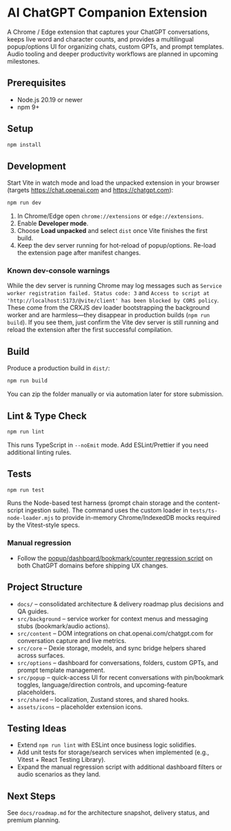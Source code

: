 ﻿# AI ChatGPT Companion Extension

A Chrome / Edge extension that captures your ChatGPT conversations, keeps live word and character counts, and provides a multilingual popup/options UI for organizing chats, custom GPTs, and prompt templates. Audio tooling and deeper productivity workflows are planned in upcoming milestones.

## Prerequisites
- Node.js 20.19 or newer
- npm 9+

## Setup
```bash
npm install
```

## Development
Start Vite in watch mode and load the unpacked extension in your browser (targets https://chat.openai.com and https://chatgpt.com):
```bash
npm run dev
```
1. In Chrome/Edge open `chrome://extensions` or `edge://extensions`.
2. Enable **Developer mode**.
3. Choose **Load unpacked** and select `dist` once Vite finishes the first build.
4. Keep the dev server running for hot-reload of popup/options. Re-load the extension page after manifest changes.

### Known dev-console warnings

While the dev server is running Chrome may log messages such as `Service worker registration failed. Status code: 3` and `Access to script at 'http://localhost:5173/@vite/client' has been blocked by CORS policy`. These come from the CRXJS dev loader bootstrapping the background worker and are harmless—they disappear in production builds (`npm run build`). If you see them, just confirm the Vite dev server is still running and reload the extension after the first successful compilation.

## Build
Produce a production build in `dist/`:
```bash
npm run build
```
You can zip the folder manually or via automation later for store submission.

## Lint & Type Check
```bash
npm run lint
```
This runs TypeScript in `--noEmit` mode. Add ESLint/Prettier if you need additional linting rules.

## Tests
```bash
npm run test
```
Runs the Node-based test harness (prompt chain storage and the content-script ingestion suite). The command uses the custom
loader in `tests/ts-node-loader.mjs` to provide in-memory Chrome/IndexedDB mocks required by the Vitest-style specs.

### Manual regression
- Follow the [popup/dashboard/bookmark/counter regression script](docs/testing/manual-regression.md) on both ChatGPT domains before shipping UX changes.

## Project Structure
- `docs/` – consolidated architecture & delivery roadmap plus decisions and QA guides.
- `src/background` – service worker for context menus and messaging stubs (bookmark/audio actions).
- `src/content` – DOM integrations on chat.openai.com/chatgpt.com for conversation capture and live metrics.
- `src/core` – Dexie storage, models, and sync bridge helpers shared across surfaces.
- `src/options` – dashboard for conversations, folders, custom GPTs, and prompt template management.
- `src/popup` – quick-access UI for recent conversations with pin/bookmark toggles, language/direction controls, and upcoming-feature placeholders.
- `src/shared` – localization, Zustand stores, and shared hooks.
- `assets/icons` – placeholder extension icons.

## Testing Ideas
- Extend `npm run lint` with ESLint once business logic solidifies.
- Add unit tests for storage/search services when implemented (e.g., Vitest + React Testing Library).
- Expand the manual regression script with additional dashboard filters or audio scenarios as they land.

## Next Steps
See `docs/roadmap.md` for the architecture snapshot, delivery status, and premium planning.

